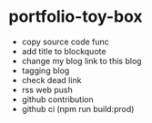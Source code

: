 # portfolio-toy-box

* copy source code func
* add title to blockquote
* change my blog link to this blog
* tagging blog
* check dead link
* rss web push
* github contribution
* github ci (npm run build:prod)
